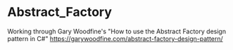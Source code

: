 # Abstract_Factory
 
Working through Gary Woodfine's "How to use the Abstract Factory design pattern in C#"
https://garywoodfine.com/abstract-factory-design-pattern/
